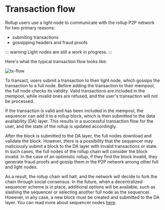 # Transaction flow

Rollup users use a light node to communicate with the rollup P2P network for two primary reasons:

- submiting transactions
- gossipping headers and fraud proofs

::: warning
Light nodes are still a work in progress.
:::

Here's what the typical transaction flow looks like:

![tx-flow](/transaction-flow.png)

To transact, users submit a transaction to their light node, which gossips the transaction to a full node. Before adding the transaction to their mempool, the full node checks its validity. Valid transactions are included in the mempool, while invalid ones are refused, and the user's transaction will not be processed.

If the transaction is valid and has been included in the mempool, the sequencer can add it to a rollup block, which is then submitted to the data availability (DA) layer. This results in a successful transaction flow for the user, and the state of the rollup is updated accordingly.

After the block is submitted to the DA layer, the full nodes download and validate the block.
However, there is a possibility that the sequencer may maliciously submit a block to the DA layer with invalid transactions or state. In such cases, the full nodes of the rollup chain will consider the block invalid. In the case of an optimistic rollup, if they find the block invalid, they generate fraud proofs and gossip them in the P2P network among other full and light nodes.

As a result, the rollup chain will halt, and the network will decide to fork the chain through social consensus. In the future, when a decentralized sequencer scheme is in place, additional options will be available, such as slashing the sequencer or selecting another full node as the sequencer. However, in any case, a new block must be created and submitted to the DA layer. You can read more about sequencer nodes [here](./rollkit-stack.md#sequencer-node).